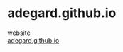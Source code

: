 # adegard.github.io
website </br>
 <a href="https://adegard.github.io" target="_blank">adegard.github.io</a> 
